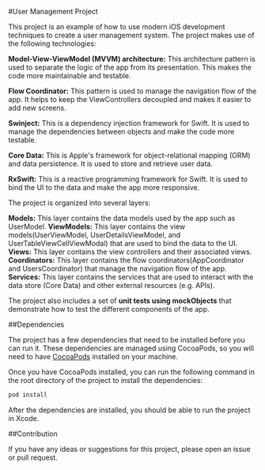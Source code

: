 #User Management Project

This project is an example of how to use modern iOS development techniques to create a user management system. The project makes use of the following technologies:

**Model-View-ViewModel (MVVM) architecture:** This architecture pattern is used to separate the logic of the app from its presentation. This makes the code more maintainable and testable.

**Flow Coordinator:** This pattern is used to manage the navigation flow of the app. It helps to keep the ViewControllers decoupled and makes it easier to add new screens.

**Swinject:** This is a dependency injection framework for Swift. It is used to manage the dependencies between objects and make the code more testable.

**Core Data:** This is Apple's framework for object-relational mapping (ORM) and data persistence. It is used to store and retrieve user data.

**RxSwift:** This is a reactive programming framework for Swift. It is used to bind the UI to the data and make the app more responsive.

The project is organized into several layers:

**Models:** This layer contains the data models used by the app such as UserModel.
**ViewModels:** This layer contains the view models(UserViewModel, UserDetailsViewModel, and UserTableViewCellViewModal) that are used to bind the data to the UI.
**Views:** This layer contains the view controllers and their associated views.
**Coordinators:** This layer contains the flow coordinators(AppCoordinator and UsersCoordinator) that manage the navigation flow of the app.
**Services:** This layer contains the services that are used to interact with the data store (Core Data) and other external resources (e.g. APIs).

The project also includes a set of **unit tests using mockObjects** that demonstrate how to test the different components of the app.

##Dependencies

The project has a few dependencies that need to be installed before you can run it. These dependencies are managed using CocoaPods, so you will need to have [CocoaPods](https://cocoapods.org/) installed on your machine.

Once you have CocoaPods installed, you can run the following command in the root directory of the project to install the dependencies:

```bash
pod install
```

After the dependencies are installed, you should be able to run the project in Xcode.

##Contribution

If you have any ideas or suggestions for this project, please open an issue or pull request.
